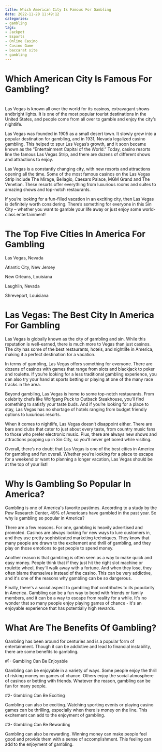 ```yaml
---
title: Which American City Is Famous For Gambling
date: 2022-11-28 11:49:12
categories:
- gambling
tags:
- Jackpot
- Esports
- Online Casino
- Casino Game
- baccarat site
- gambling
---
```



#  Which American City Is Famous For Gambling?

#

Las Vegas is known all over the world for its casinos, extravagant shows andbright lights. It is one of the most popular tourist destinations in the United States, and people come from all over to gamble and enjoy the city’s nightlife.

Las Vegas was founded in 1905 as a small desert town. It slowly grew into a popular destination for gambling, and in 1931, Nevada legalized casino gambling. This helped to spur Las Vegas’s growth, and it soon became known as the “Entertainment Capital of the World.” Today, casino resorts line the famous Las Vegas Strip, and there are dozens of different shows and attractions to enjoy.

Las Vegas is a constantly changing city, with new resorts and attractions opening all the time. Some of the most famous casinos on the Las Vegas Strip include The Mirage, Bellagio, Caesars Palace, MGM Grand and The Venetian. These resorts offer everything from luxurious rooms and suites to amazing shows and top-notch restaurants.

If you’re looking for a fun-filled vacation in an exciting city, then Las Vegas is definitely worth considering. There’s something for everyone in this Sin City – whether you want to gamble your life away or just enjoy some world-class entertainment!

#  The Top Five Cities In America For Gambling

Las Vegas, Nevada

Atlantic City, New Jersey

New Orleans, Louisiana

Laughlin, Nevada

Shreveport, Louisiana

#  Las Vegas: The Best City In America For Gambling 

Las Vegas is globally known as the city of gambling and sin. While this reputation is well-earned, there is much more to Vegas than just casinos. The city has some of the best restaurants, hotels, and nightlife in America, making it a perfect destination for a vacation.

In terms of gambling, Las Vegas offers something for everyone. There are dozens of casinos with games that range from slots and blackjack to poker and roulette. If you’re looking for a less traditional gambling experience, you can also try your hand at sports betting or playing at one of the many race tracks in the area.

Beyond gambling, Las Vegas is home to some top-notch restaurants. From celebrity chefs like Wolfgang Puck to Outback Steakhouse, you’ll find something to satisfy your taste buds. And if you’re looking for a place to stay, Las Vegas has no shortage of hotels ranging from budget friendly options to luxurious resorts.

When it comes to nightlife, Las Vegas doesn’t disappoint either. There are bars and clubs that cater to just about every taste, from country music fans to those who prefer electronic music. Plus, there are always new shows and attractions popping up in Sin City, so you’ll never get bored while visiting.

Overall, there’s no doubt that Las Vegas is one of the best cities in America for gambling and fun overall. Whether you’re looking for a place to escape for a weekend or want to planning a longer vacation, Las Vegas should be at the top of your list!

#  Why Is Gambling So Popular In America?

Gambling is one of America's favorite pastimes. According to a study by the Pew Research Center, 49% of Americans have gambled in the past year. So why is gambling so popular in America?

There are a few reasons. For one, gambling is heavily advertised and promoted. Casinos are always looking for new ways to lure customers in, and they use pretty sophisticated marketing techniques. They know that many people are drawn to the excitement and thrill of gambling, and they play on those emotions to get people to spend money.

Another reason is that gambling is often seen as a way to make quick and easy money. People think that if they just hit the right slot machine or roulette wheel, they'll walk away with a fortune. And when they lose, they often blame themselves instead of the casino. This can be very addictive, and it's one of the reasons why gambling can be so dangerous.

Finally, there's a social aspect to gambling that contributes to its popularity in America. Gambling can be a fun way to bond with friends or family members, and it can be a way to escape from reality for a while. It's no wonder that so many people enjoy playing games of chance - it's an enjoyable experience that has potentially high rewards.

#  What Are The Benefits Of Gambling?

Gambling has been around for centuries and is a popular form of entertainment. Though it can be addictive and lead to financial instability, there are some benefits to gambling.

#1- Gambling Can Be Enjoyable

Gambling can be enjoyable in a variety of ways. Some people enjoy the thrill of risking money on games of chance. Others enjoy the social atmosphere of casinos or betting with friends. Whatever the reason, gambling can be fun for many people.

#2- Gambling Can Be Exciting

Gambling can also be exciting. Watching sporting events or playing casino games can be thrilling, especially when there is money on the line. This excitement can add to the enjoyment of gambling.

#3- Gambling Can Be Rewarding

Gambling can also be rewarding. Winning money can make people feel good and provide them with a sense of accomplishment. This feeling can add to the enjoyment of gambling.